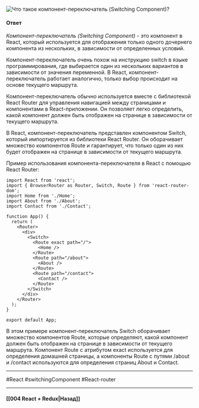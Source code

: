 ![Что такое компонент-переключатель (Switching Component)?](https://youtu.be/81yRgVQ1ciM?t=265)

#### Ответ

*Компонент-переключатель (Switching Component)* - это компонент в React, который используется для отображения только одного дочернего компонента из нескольких, в зависимости от определенных условий.

Компонент-переключатель очень похож на инструкцию switch в языке программирования, где выбирается один из нескольких вариантов в зависимости от значения переменной. В React, компонент-переключатель работает аналогично, только выбор происходит на основе текущего маршрута.

Компонент-переключатель обычно используется вместе с библиотекой React Router для управления навигацией между страницами и компонентами в React-приложении. Он позволяет легко определить, какой компонент должен быть отображен на странице в зависимости от текущего маршрута.

В React, компонент-переключатель представлен компонентом Switch, который импортируется из библиотеки React Router. Он оборачивает множество компонентов Route и гарантирует, что только один из них будет отображен на странице в зависимости от текущего маршрута.

Пример использования компонента-переключателя в React с помощью React Router:

```
import React from 'react';
import { BrowserRouter as Router, Switch, Route } from 'react-router-dom';
import Home from './Home';
import About from './About';
import Contact from './Contact';

function App() {
  return (
    <Router>
      <div>
        <Switch>
          <Route exact path="/">
            <Home />
          </Route>
          <Route path="/about">
            <About />
          </Route>
          <Route path="/contact">
            <Contact />
          </Route>
        </Switch>
      </div>
    </Router>
  );
}

export default App;
```

В этом примере компонент-переключатель Switch оборачивает множество компонентов Route, которые определяют, какой компонент должен быть отображен на странице в зависимости от текущего маршрута. Компонент Route с атрибутом exact используется для определения домашней страницы, а компоненты Route с путями /about и /contact используются для определения страниц About и Contact.

____
#React #switchingComponent #React-router 

____

#### [[004 React + Redux|Назад]]